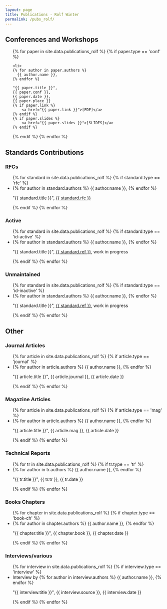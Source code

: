 ```yaml
---
layout: page
title: Publications - Rolf Winter 
permalink: /pubs_rolf/
--- 
```


## Conferences and Workshops

<ul>
{% for paper in site.data.publications_rolf %}
  {% if paper.type == 'conf' %}

    <li>
    {% for author in paper.authors %}
      {{ author.name }},
    {% endfor %} 

    "{{ paper.title }}",
    {{ paper.conf }},
    {{ paper.date }},
    {{ paper.place }}
    {% if paper.link %}
		<a href="{{ paper.link }}">[PDF]</a>
	{% endif %}
 	{% if paper.slides %}
		<a href="{{ paper.slides }}">[SLIDES]</a>
	{% endif %}
   </li>

  {% endif %}
{% endfor %}
</ul>

## Standards Contributions

### RFCs
<ul>
{% for standard in site.data.publications_rolf %}
  {% if standard.type == 'rfc' %}
  
  <li>
  {% for author in standard.authors %}
    {{ author.name }},
  {% endfor %}

  "{{ standard.title }}",
  <a href="{{ standard.link }}">{{ standard.rfc }}</a>
  </li>
 
  {% endif %}
{% endfor %}
</ul>

### Active
<ul>
{% for standard in site.data.publications_rolf %}
  {% if standard.type == 'id-active' %}
  
  <li>
  {% for author in standard.authors %}
    {{ author.name }},
  {% endfor %}

  "{{ standard.title }}",
  <a href="{{ standard.link }}">{{ standard.ref }}</a>, work in progress
  </li>
 
  {% endif %}
{% endfor %}
</ul>

### Unmaintained
<ul>
{% for standard in site.data.publications_rolf %}
  {% if standard.type == 'id-inactive' %}
  
  <li>
  {% for author in standard.authors %}
    {{ author.name }},
  {% endfor %}

  "{{ standard.title }}",
  <a href="{{ standard.link }}">{{ standard.ref }}</a>, work in progress
  </li>
 
  {% endif %}
{% endfor %}
</ul>

## Other

### Journal Articles
<ul>
{% for article in site.data.publications_rolf %}
  {% if article.type == 'journal' %}
  
  <li>
  {% for author in article.authors %}
    {{ author.name }},
  {% endfor %}

  "{{ article.title }}",
  {{ article.journal }},
  {{ article.date }}
  </li>
 
  {% endif %}
{% endfor %}
</ul>


### Magazine Articles
<ul>
{% for article in site.data.publications_rolf %}
  {% if article.type == 'mag' %}
  
  <li>
  {% for author in article.authors %}
    {{ author.name }},
  {% endfor %}

  "{{ article.title }}",
  {{ article.mag }},
  {{ article.date }}
  </li>
 
  {% endif %}
{% endfor %}
</ul>

### Technical Reports
<ul>
{% for tr in site.data.publications_rolf %}
  {% if tr.type == 'tr' %}
  
  <li>
  {% for author in tr.authors %}
    {{ author.name }},
  {% endfor %}

  "{{ tr.title }}",
  {{ tr.tr }},
  {{ tr.date }}
  </li>
 
  {% endif %}
{% endfor %}
</ul>


### Books Chapters
<ul>
{% for chapter in site.data.publications_rolf %}
  {% if chapter.type == 'book-ch' %}
  
  <li>
  {% for author in chapter.authors %}
    {{ author.name }},
  {% endfor %}

  "{{ chapter.title }}",
  {{ chapter.book }},
  {{ chapter.date }}
  </li>
 
  {% endif %}
{% endfor %}
</ul>

### Interviews/various
<ul>
{% for interview in site.data.publications_rolf %}
  {% if interview.type == 'interview' %}
  
  <li> 
  Interview by
  {% for author in interview.authors %}
    {{ author.name }},
  {% endfor %}

  "{{ interview.title }}",
  {{ interview.source }},
  {{ interview.date }}
  </li>
 
  {% endif %}
{% endfor %}
</ul>




